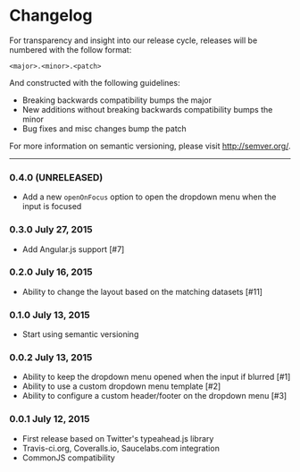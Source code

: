 Changelog
==========

For transparency and insight into our release cycle, releases will be numbered 
with the follow format:

`<major>.<minor>.<patch>`

And constructed with the following guidelines:

* Breaking backwards compatibility bumps the major
* New additions without breaking backwards compatibility bumps the minor
* Bug fixes and misc changes bump the patch

For more information on semantic versioning, please visit http://semver.org/.

---

### 0.4.0 (UNRELEASED)

* Add a new `openOnFocus` option to open the dropdown menu when the input is focused

### 0.3.0 July 27, 2015

* Add Angular.js support [#7]

### 0.2.0 July 16, 2015

* Ability to change the layout based on the matching datasets [#11]

### 0.1.0 July 13, 2015

* Start using semantic versioning

### 0.0.2 July 13, 2015

* Ability to keep the dropdown menu opened when the input if blurred [#1]
* Ability to use a custom dropdown menu template [#2]
* Ability to configure a custom header/footer on the dropdown menu [#3]

### 0.0.1 July 12, 2015

* First release based on Twitter's typeahead.js library
* Travis-ci.org, Coveralls.io, Saucelabs.com integration
* CommonJS compatibility
